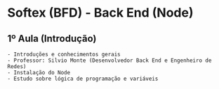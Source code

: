 # Softex (BFD) - Back End (Node)

## 1º Aula (Introdução)

    - Introduções e conhecimentos gerais
    - Professor: Silvio Monte (Desenvolvedor Back End e Engenheiro de Redes)
    - Instalação do Node
    - Estudo sobre lógica de programação e variáveis
    